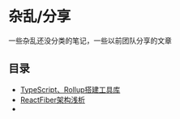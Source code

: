 # 杂乱/分享

一些杂乱还没分类的笔记，一些以前团队分享的文章



## 目录

- [TypeScript、Rollup搭建工具库](./TypeScript、Rollup搭建工具库.md)
- [ReactFiber架构浅析](./ReactFiber架构浅析.md)
- 